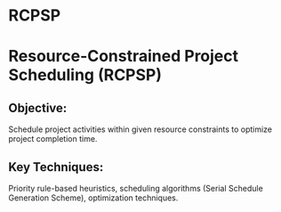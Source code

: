 # RCPSP
# Resource-Constrained Project Scheduling (RCPSP)
## Objective: 
Schedule project activities within given resource constraints to optimize project completion time.
## Key Techniques:
Priority rule-based heuristics, scheduling algorithms (Serial Schedule Generation Scheme), optimization techniques.
